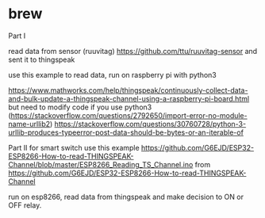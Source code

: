 # brew


Part I

read data from sensor (ruuvitag) https://github.com/ttu/ruuvitag-sensor and sent it to thingspeak

use this example to read data, run on raspberry pi with python3

https://www.mathworks.com/help/thingspeak/continuously-collect-data-and-bulk-update-a-thingspeak-channel-using-a-raspberry-pi-board.html 
 but need to modify code if you use python3 (https://stackoverflow.com/questions/2792650/import-error-no-module-name-urllib2)
 https://stackoverflow.com/questions/30760728/python-3-urllib-produces-typeerror-post-data-should-be-bytes-or-an-iterable-of


Part II
for smart switch use this example https://github.com/G6EJD/ESP32-ESP8266-How-to-read-THINGSPEAK-Channel/blob/master/ESP8266_Reading_TS_Channel.ino from https://github.com/G6EJD/ESP32-ESP8266-How-to-read-THINGSPEAK-Channel

run on esp8266, read data from thingspeak and make decision to ON or OFF relay.




